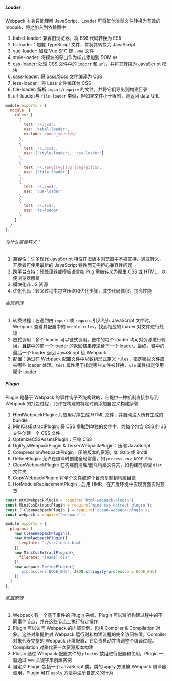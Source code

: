 ##### Loader

Webpack 本身只能理解 JavaScript，Loader 可将其他类型文件转换为有效的 module，将之加入到依赖图中

1. babel-loader: 兼容旧浏览器，将 ES6 代码转换为 ES5
2. ts-loader：加载 TypeScript 文件，并将其转换为 JavaScript
3. vue-loader: 加载 Vue SFC 即 `.vue` 文件
4. style-loader: 将模块的导出作为样式添加到 DOM 中
5. css-loader: 处理 CSS 文件中的 `import` 和 `url`，并将其转换为 JavaScript 模块
6. sass-loader: 将 Sass/Scss 文件编译为 CSS
7. less-loader：将 Less 文件编译为 CSS
8. file-loader: 解析 `import`/`require` 的文件，并将它们导出到构建目录
9. url-loader:与 `file-loader` 类似，但如果文件小于限制，则返回 data URL

```JavaScript
module.exports = {
  module: {
    rules: [
      {
        test: /\.js$/,
        use: 'babel-loader',
        exclude: /node_modules/
      },
      {
        test: /\.css$/,
        use: ['style-loader', 'css-loader']
      },
      {
        test: /\.(png|svg|jpg|jpeg|gif)$/,
        use: ['file-loader']
      },
      {
        test: /\.vue$/,
        use: 'vue-loader'
      },
      {
        test: /\.ts$/,
        use: 'ts-loader'
      }
    ]
  }
};
```

###### 为什么需要转义：

1. 兼容性：许多现代 JavaScript 特性在旧版本浏览器中不被支持，通过转义，开发者可使用最新的 JavaScript 特性而无需担心兼容性问题
2. 跨平台支持：预处理器或模板语言如 Pug 需被转义为原生 CSS 或 HTML，以便浏览器解析
3. 模块化非 JS 资源
4. 优化代码：转义过程中包含压缩和优化步骤，减少代码体积，提高性能

###### 底层原理

1. 转换过程：在遇到由 `import` 或 `require` 引入的非 JavaScript 文件时，Webpack 查看其配置中的 `module.rules`，找到相应的 loader 对文件进行处理
2. 链式调用：多个 loader 可以链式调用。链中的每个 loader 均可对资源进行转换，且链中的前一个 loader 的返回结果传递给下一个 loader。最终，链中的最后一个 loader 返回 JavaScript 给 Webpack
3. 配置：通过在 Webpack 配置文件中以数组形式定义 `rules`，指定哪些文件应被哪些 loader 处理。`test` 属性用于指定哪些文件被转换，`use` 属性指定使用哪个 loader

##### Plugin

Plugin 是基于 Webpack 的事件钩子系统构建的，它提供一种机制直接参与到 Webpack 的打包过程，允许在构建的特定时刻添加自定义构建步骤

1. HtmlWebpackPlugin: 为应用程序生成 HTML 文件，并自动注入所有生成的 bundle
2. MiniCssExtractPlugin: 将 CSS 提取到单独的文件中，为每个包含 CSS 的 JS 文件创建一个 CSS 文件
3. OptimizeCSSAssetsPlugin：压缩 CSS
4. UglifyjsWebpackPlugin & TerserWebpackPlugin：压缩 JavaScript
5. CompressionWebpackPlugin：压缩版本的资源，如 Gzip 或 Brotli
6. DefinePlugin: 允许在编译时创建全局常量，如 `process.env.NODE_ENV`
7. CleanWebpackPlugin: 在构建前清理/删除构建文件夹，如构建前清理 `dist` 文件夹
8. CopyWebpackPlugin: 将单个文件或整个目录复制到构建目录
9. HotModuleReplacementPlugin：启用 HMR，在开发环境中实现页面实时预览

```JavaScript
const HtmlWebpackPlugin = require('html-webpack-plugin');
const MiniCssExtractPlugin = require('mini-css-extract-plugin');
const { CleanWebpackPlugin } = require('clean-webpack-plugin');
const webpack = require('webpack');

module.exports = {
  plugins: [
    new CleanWebpackPlugin(),
    new HtmlWebpackPlugin({
      template: './src/index.html'
    }),
    new MiniCssExtractPlugin({
      filename: '[name].css'
    }),
    new webpack.DefinePlugin({
      'process.env.NODE_ENV': JSON.stringify(process.env.NODE_ENV)
    })
  ]
};
```

###### 底层原理

1. Webpack 有一个基于事件的 Plugin 系统，Plugin 可以监听构建过程中的不同事件节点，并在这些节点上执行特定操作
2. Plugin 可以访问 Webpack 的内部实例，包括 Compiler & Compilation 对象。这些对象提供对 Webpack 运行时和构建流程的完全访问权限，Compiler 对象代表完整的 Webpack 环境配置，它负责启动并协调整个编译过程。Compilation 对象代表一次资源版本构建
3. Plugin 通过 Webpack 配置文件的 `plugins` 数组进行配置和使用。Plugin 一般通过 `new` 关键字来创建实例
4. 自定义 Plugin 包括一个 JavaScript 类，类的 `apply` 方法被 Webpack 编译器调用，Plugin 可在 `apply` 方法中注册自定义的行为
